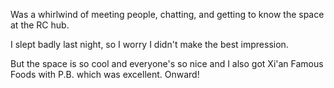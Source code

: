 <!-- title: Recurse Center Week 2: Mon Jan 08 -->

Was a whirlwind of meeting people, chatting, and getting to know the space at the RC hub.

I slept badly last night, so I worry I didn't make the best impression.

But the space is so cool and everyone's so nice and I also got Xi'an Famous Foods with P.B. which was excellent. Onward!
